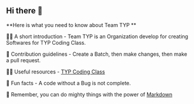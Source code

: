## Hi there 👋



**Here is what you need to know about Team TYP **

🙋‍♀️ A short introduction - Team TYP is an Organization develop for creating Softwares for TYP Coding Class.

🌈 Contribution guidelines - Create a Batch, then make changes, then make a pull request.

👩‍💻 Useful resources - <a href="https://github.com/TYP-Coding-Class" target="_blank"> TYP Coding Class </a> 

🍿 Fun facts - A code without a Bug is not complete.

🧙 Remember, you can do mighty things with the power of [Markdown](https://docs.github.com/github/writing-on-github/getting-started-with-writing-and-formatting-on-github/basic-writing-and-formatting-syntax)

